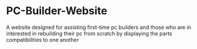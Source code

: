 # PC-Builder-Website
A website designed for assisting first-time pc builders and those who are in interested in rebuilding their pc from scratch by displaying the parts compatibilities to one another 

